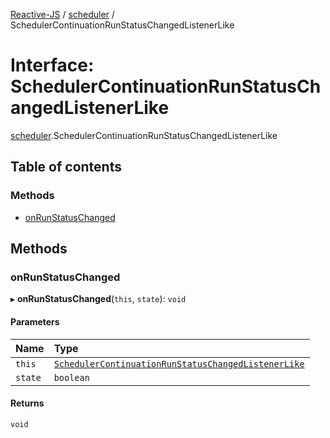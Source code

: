 [Reactive-JS](../README.md) / [scheduler](../modules/scheduler.md) / SchedulerContinuationRunStatusChangedListenerLike

# Interface: SchedulerContinuationRunStatusChangedListenerLike

[scheduler](../modules/scheduler.md).SchedulerContinuationRunStatusChangedListenerLike

## Table of contents

### Methods

- [onRunStatusChanged](scheduler.SchedulerContinuationRunStatusChangedListenerLike.md#onrunstatuschanged)

## Methods

### onRunStatusChanged

▸ **onRunStatusChanged**(`this`, `state`): `void`

#### Parameters

| Name | Type |
| :------ | :------ |
| `this` | [`SchedulerContinuationRunStatusChangedListenerLike`](scheduler.SchedulerContinuationRunStatusChangedListenerLike.md) |
| `state` | `boolean` |

#### Returns

`void`
